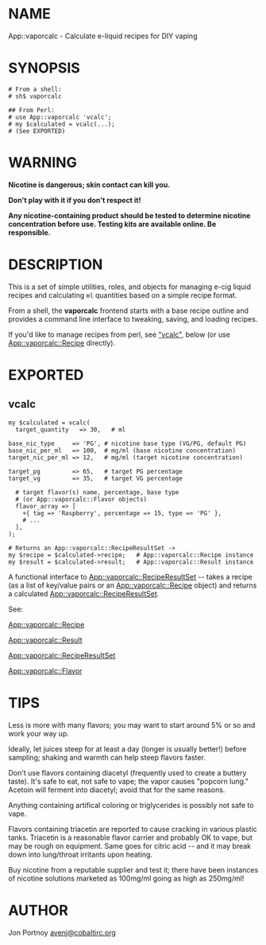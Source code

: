 # NAME

App::vaporcalc - Calculate e-liquid recipes for DIY vaping

# SYNOPSIS

    # From a shell:
    # sh$ vaporcalc

    ## From Perl:
    # use App::vaporcalc 'vcalc';
    # my $calculated = vcalc(...); 
    # (See EXPORTED)

# WARNING

__Nicotine is dangerous; skin contact can kill you.__

__Don't play with it if you don't respect it!__

__Any nicotine-containing product should be tested to determine nicotine
concentration before use. Testing kits are available online. Be responsible.__

# DESCRIPTION

This is a set of simple utilities, roles, and objects for managing e-cig
liquid recipes and calculating `ml` quantities based on a simple recipe
format.

From a shell, the __vaporcalc__ frontend starts with a base recipe outline and
provides a command line interface to tweaking, saving, and loading recipes.

If you'd like to manage recipes from perl, see ["vcalc"](#vcalc), below (or use
[App::vaporcalc::Recipe](http://search.cpan.org/perldoc?App::vaporcalc::Recipe) directly).

# EXPORTED

## vcalc

    my $calculated = vcalc(
      target_quantity   => 30,   # ml

    base_nic_type     => 'PG', # nicotine base type (VG/PG, default PG)
    base_nic_per_ml   => 100,  # mg/ml (base nicotine concentration)
    target_nic_per_ml => 12,   # mg/ml (target nicotine concentration)

    target_pg         => 65,   # target PG percentage
    target_vg         => 35,   # target VG percentage

      # target flavor(s) name, percentage, base type
      # (or App::vaporcalc::Flavor objects)
      flavor_array => [
        +{ tag => 'Raspberry', percentage => 15, type => 'PG' },
        # ...
      ],
    );

    # Returns an App::vaporcalc::RecipeResultSet ->
    my $recipe = $calculated->recipe;   # App::vaporcalc::Recipe instance
    my $result = $calculated->result;   # App::vaporcalc::Result instance

A functional interface to [App::vaporcalc::RecipeResultSet](http://search.cpan.org/perldoc?App::vaporcalc::RecipeResultSet) -- takes a recipe
(as a list of key/value pairs or an [App::vaporcalc::Recipe](http://search.cpan.org/perldoc?App::vaporcalc::Recipe) object) and
returns a calculated [App::vaporcalc::RecipeResultSet](http://search.cpan.org/perldoc?App::vaporcalc::RecipeResultSet).

See: 

[App::vaporcalc::Recipe](http://search.cpan.org/perldoc?App::vaporcalc::Recipe)

[App::vaporcalc::Result](http://search.cpan.org/perldoc?App::vaporcalc::Result)

[App::vaporcalc::RecipeResultSet](http://search.cpan.org/perldoc?App::vaporcalc::RecipeResultSet)

[App::vaporcalc::Flavor](http://search.cpan.org/perldoc?App::vaporcalc::Flavor)

# TIPS

Less is more with many flavors; you may want to start around 5% or so and work
your way up.

Ideally, let juices steep for at least a day (longer is usually better!)
before sampling; shaking and warmth can help steep flavors faster.

Don't use flavors containing diacetyl (frequently used to create a buttery
taste). It's safe to eat, not safe to vape; the vapor causes "popcorn lung."
Acetoin will ferment into diacetyl; avoid that for the same reasons.

Anything containing artifical coloring or triglycerides is possibly not safe
to vape.

Flavors containing triacetin are reported to cause cracking in various plastic
tanks. Triacetin is a reasonable flavor carrier and probably OK to vape, but
may be rough on equipment. Same goes for citric acid -- and it may break down
into lung/throat irritants upon heating.

Buy nicotine from a reputable supplier and test it; there have been instances
of nicotine solutions marketed as 100mg/ml going as high as 250mg/ml!

# AUTHOR

Jon Portnoy <avenj@cobaltirc.org>
